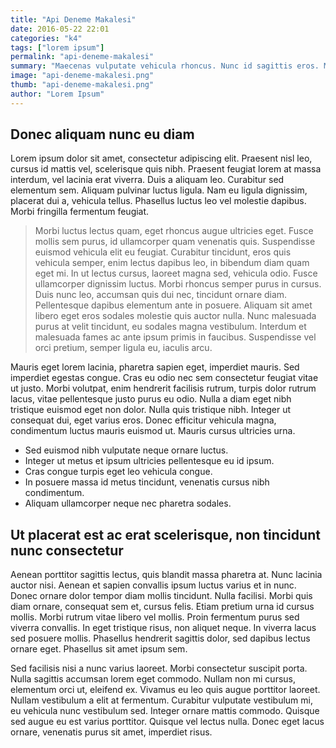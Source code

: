 ```yaml
---
title: "Api Deneme Makalesi"
date: 2016-05-22 22:01
categories: "k4"
tags: ["lorem ipsum"]
permalink: "api-deneme-makalesi"
summary: "Maecenas vulputate vehicula rhoncus. Nunc id sagittis eros. Morbi eu velit risus. Fusce dignissim purus in iaculis ullamcorper. Fusce tincidunt venenatis justo vitae ornare. Aliquam condimentum ligula elit. Sed velit ex, lacinia sed efficitur at, convallis sit amet libero."
image: "api-deneme-makalesi.png"
thumb: "api-deneme-makalesi.png"
author: "Lorem Ipsum"
---
```

## Donec aliquam nunc eu diam

Lorem ipsum dolor sit amet, consectetur adipiscing elit. Praesent nisl leo, cursus id mattis vel, scelerisque quis nibh. Praesent feugiat lorem at massa interdum, vel lacinia erat viverra. Duis a aliquam leo. Curabitur sed elementum sem. Aliquam pulvinar luctus ligula. Nam eu ligula dignissim, placerat dui a, vehicula tellus. Phasellus luctus leo vel molestie dapibus. Morbi fringilla fermentum feugiat.

> Morbi luctus lectus quam, eget rhoncus augue ultricies eget. Fusce mollis sem purus, id ullamcorper quam venenatis quis. Suspendisse euismod vehicula elit eu feugiat. Curabitur tincidunt, eros quis vehicula semper, enim lectus dapibus leo, in bibendum diam quam eget mi. In ut lectus cursus, laoreet magna sed, vehicula odio. Fusce ullamcorper dignissim luctus. Morbi rhoncus semper purus in cursus. Duis nunc leo, accumsan quis dui nec, tincidunt ornare diam. Pellentesque dapibus elementum ante in posuere. Aliquam sit amet libero eget eros sodales molestie quis auctor nulla. Nunc malesuada purus at velit tincidunt, eu sodales magna vestibulum. Interdum et malesuada fames ac ante ipsum primis in faucibus. Suspendisse vel orci pretium, semper ligula eu, iaculis arcu.

Mauris eget lorem lacinia, pharetra sapien eget, imperdiet mauris. Sed imperdiet egestas congue. Cras eu odio nec sem consectetur feugiat vitae ut justo. Morbi volutpat, enim hendrerit facilisis rutrum, turpis dolor rutrum lacus, vitae pellentesque justo purus eu odio. Nulla a diam eget nibh tristique euismod eget non dolor. Nulla quis tristique nibh. Integer ut consequat dui, eget varius eros. Donec efficitur vehicula magna, condimentum luctus mauris euismod ut. Mauris cursus ultricies urna.

* Sed euismod nibh vulputate neque ornare luctus.
* Integer ut metus et ipsum ultricies pellentesque eu id ipsum.
* Cras congue turpis eget leo vehicula congue.
* In posuere massa id metus tincidunt, venenatis cursus nibh condimentum.
* Aliquam ullamcorper neque nec pharetra sodales.

## Ut placerat est ac erat scelerisque, non tincidunt nunc consectetur
Aenean porttitor sagittis lectus, quis blandit massa pharetra at. Nunc lacinia auctor nisi. Aenean et sapien convallis ipsum luctus varius et in nunc. Donec ornare dolor tempor diam mollis tincidunt. Nulla facilisi. Morbi quis diam ornare, consequat sem et, cursus felis. Etiam pretium urna id cursus mollis. Morbi rutrum vitae libero vel mollis. Proin fermentum purus sed viverra convallis. In eget tristique risus, non aliquet neque. In viverra lacus sed posuere mollis. Phasellus hendrerit sagittis dolor, sed dapibus lectus ornare eget. Phasellus sit amet ipsum sem.

Sed facilisis nisi a nunc varius laoreet. Morbi consectetur suscipit porta. Nulla sagittis accumsan lorem eget commodo. Nullam non mi cursus, elementum orci ut, eleifend ex. Vivamus eu leo quis augue porttitor laoreet. Nullam vestibulum a elit at fermentum. Curabitur vulputate vestibulum mi, eu vehicula nunc vestibulum sed. Integer ornare mattis commodo. Quisque sed augue eu est varius porttitor. Quisque vel lectus nulla. Donec eget lacus ornare, venenatis purus sit amet, imperdiet risus.